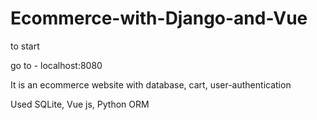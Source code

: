 # Ecommerce-with-Django-and-Vue

to start <python manage.py runserver>

go to - localhost:8080

It is an ecommerce website with database, cart, user-authentication

Used SQLite, Vue js, Python ORM
